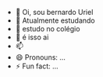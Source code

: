 - 👋 Oi, sou bernardo Uriel
- 👀 Atualmente estudando 
- 🌱 estudo no colégio
- 💞️ é isso ai
- 📫 
- 😄 Pronouns: ...
- ⚡ Fun fact: ...

<!---
uriel481/uriel481 is a ✨ special ✨ repository because its `README.md` (this file) appears on your GitHub profile.
You can click the Preview link to take a look at your changes.
--->
